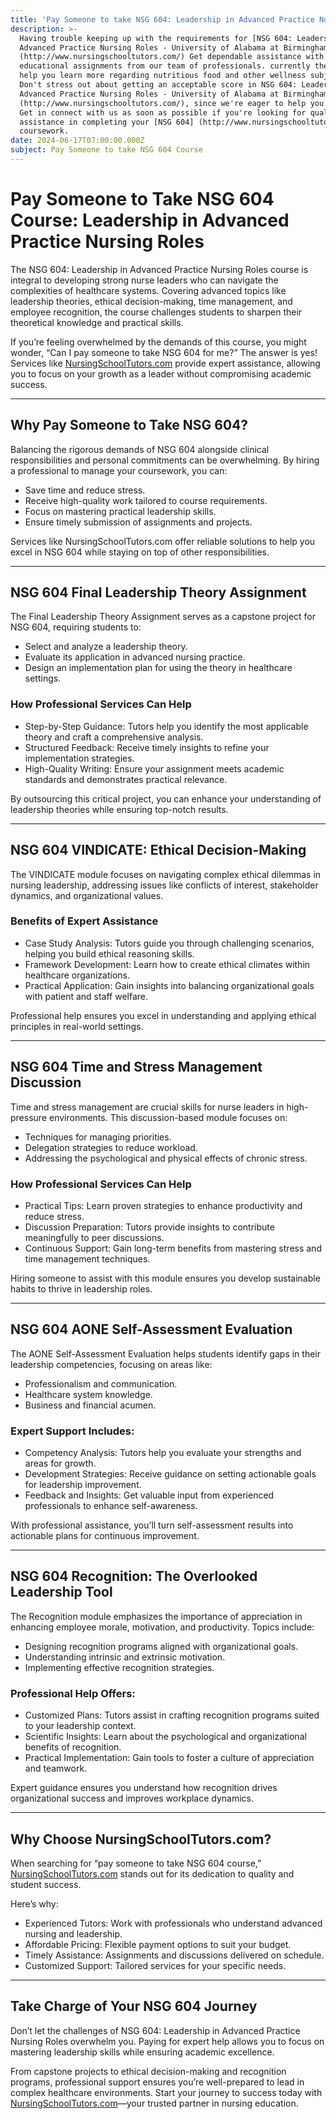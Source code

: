 ```yaml
---
title: 'Pay Someone to take NSG 604: Leadership in Advanced Practice Nursing Roles'
description: >-
  Having trouble keeping up with the requirements for [NSG 604: Leadership in
  Advanced Practice Nursing Roles - University of Alabama at Birmingham]
  (http://www.nursingschooltutors.com/) Get dependable assistance with your
  educational assignments from our team of professionals. currently there to
  help you learn more regarding nutritious food and other wellness subjects.
  Don't stress out about getting an acceptable score in NSG 604: Leadership in
  Advanced Practice Nursing Roles - University of Alabama at Birmingham]
  (http://www.nursingschooltutors.com/), since we're eager to help you flourish.
  Get in connect with us as soon as possible if you're looking for qualified
  assistance in completing your [NSG 604] (http://www.nursingschooltutors.com/)
  coursework.
date: 2024-06-17T07:00:00.000Z
subject: Pay Someone to take NSG 604 Course
---
```


# Pay Someone to Take NSG 604 Course: Leadership in Advanced Practice Nursing Roles

The NSG 604: Leadership in Advanced Practice Nursing Roles course is integral to developing strong nurse leaders who can navigate the complexities of healthcare systems. Covering advanced topics like leadership theories, ethical decision-making, time management, and employee recognition, the course challenges students to sharpen their theoretical knowledge and practical skills.

If you’re feeling overwhelmed by the demands of this course, you might wonder, “Can I pay someone to take NSG 604 for me?” The answer is yes! Services like [NursingSchoolTutors.com](https://nursingschooltutors.com/) provide expert assistance, allowing you to focus on your growth as a leader without compromising academic success.

***

## Why Pay Someone to Take NSG 604?

Balancing the rigorous demands of NSG 604 alongside clinical responsibilities and personal commitments can be overwhelming. By hiring a professional to manage your coursework, you can:

* Save time and reduce stress.
* Receive high-quality work tailored to course requirements.
* Focus on mastering practical leadership skills.
* Ensure timely submission of assignments and projects.

Services like NursingSchoolTutors.com offer reliable solutions to help you excel in NSG 604 while staying on top of other responsibilities.

***

## NSG 604 Final Leadership Theory Assignment

The Final Leadership Theory Assignment serves as a capstone project for NSG 604, requiring students to:

* Select and analyze a leadership theory.
* Evaluate its application in advanced nursing practice.
* Design an implementation plan for using the theory in healthcare settings.

### How Professional Services Can Help

* Step-by-Step Guidance: Tutors help you identify the most applicable theory and craft a comprehensive analysis.
* Structured Feedback: Receive timely insights to refine your implementation strategies.
* High-Quality Writing: Ensure your assignment meets academic standards and demonstrates practical relevance.

By outsourcing this critical project, you can enhance your understanding of leadership theories while ensuring top-notch results.

***

## NSG 604 VINDICATE: Ethical Decision-Making

The VINDICATE module focuses on navigating complex ethical dilemmas in nursing leadership, addressing issues like conflicts of interest, stakeholder dynamics, and organizational values.

### Benefits of Expert Assistance

* Case Study Analysis: Tutors guide you through challenging scenarios, helping you build ethical reasoning skills.
* Framework Development: Learn how to create ethical climates within healthcare organizations.
* Practical Application: Gain insights into balancing organizational goals with patient and staff welfare.

Professional help ensures you excel in understanding and applying ethical principles in real-world settings.

***

## NSG 604 Time and Stress Management Discussion

Time and stress management are crucial skills for nurse leaders in high-pressure environments. This discussion-based module focuses on:

* Techniques for managing priorities.
* Delegation strategies to reduce workload.
* Addressing the psychological and physical effects of chronic stress.

### How Professional Services Can Help

* Practical Tips: Learn proven strategies to enhance productivity and reduce stress.
* Discussion Preparation: Tutors provide insights to contribute meaningfully to peer discussions.
* Continuous Support: Gain long-term benefits from mastering stress and time management techniques.

Hiring someone to assist with this module ensures you develop sustainable habits to thrive in leadership roles.

***

## NSG 604 AONE Self-Assessment Evaluation

The AONE Self-Assessment Evaluation helps students identify gaps in their leadership competencies, focusing on areas like:

* Professionalism and communication.
* Healthcare system knowledge.
* Business and financial acumen.

### Expert Support Includes:

* Competency Analysis: Tutors help you evaluate your strengths and areas for growth.
* Development Strategies: Receive guidance on setting actionable goals for leadership improvement.
* Feedback and Insights: Get valuable input from experienced professionals to enhance self-awareness.

With professional assistance, you’ll turn self-assessment results into actionable plans for continuous improvement.

***

## NSG 604 Recognition: The Overlooked Leadership Tool

The Recognition module emphasizes the importance of appreciation in enhancing employee morale, motivation, and productivity. Topics include:

* Designing recognition programs aligned with organizational goals.
* Understanding intrinsic and extrinsic motivation.
* Implementing effective recognition strategies.

### Professional Help Offers:

* Customized Plans: Tutors assist in crafting recognition programs suited to your leadership context.
* Scientific Insights: Learn about the psychological and organizational benefits of recognition.
* Practical Implementation: Gain tools to foster a culture of appreciation and teamwork.

Expert guidance ensures you understand how recognition drives organizational success and improves workplace dynamics.

***

## Why Choose NursingSchoolTutors.com?

When searching for “pay someone to take NSG 604 course,” [NursingSchoolTutors.com](https://nursingschooltutors.com/) stands out for its dedication to quality and student success.

Here’s why:

* Experienced Tutors: Work with professionals who understand advanced nursing and leadership.
* Affordable Pricing: Flexible payment options to suit your budget.
* Timely Assistance: Assignments and discussions delivered on schedule.
* Customized Support: Tailored services for your specific needs.

***

## Take Charge of Your NSG 604 Journey

Don’t let the challenges of NSG 604: Leadership in Advanced Practice Nursing Roles overwhelm you. Paying for expert help allows you to focus on mastering leadership skills while ensuring academic excellence.

From capstone projects to ethical decision-making and recognition programs, professional support ensures you’re well-prepared to lead in complex healthcare environments. Start your journey to success today with [NursingSchoolTutors.com](https://nursingschooltutors.com/)—your trusted partner in nursing education.
